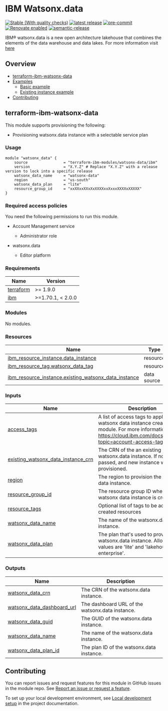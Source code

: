 # IBM Watsonx.data

<!--
Update status and "latest release" badges:
  1. For the status options, see https://terraform-ibm-modules.github.io/documentation/#/badge-status
  2. Update the "latest release" badge to point to the correct module's repo. Replace "terraform-ibm-module-template" in two places.
-->
[![Stable (With quality checks)](https://img.shields.io/badge/Status-Stable%20(With%20quality%20checks)-green)](https://terraform-ibm-modules.github.io/documentation/#/badge-status)
[![latest release](https://img.shields.io/github/v/release/terraform-ibm-modules/terraform-ibm-watsonx-data?logo=GitHub&sort=semver)](https://github.com/terraform-ibm-modules/terraform-ibm-watsonx-data/releases/latest)
[![pre-commit](https://img.shields.io/badge/pre--commit-enabled-brightgreen?logo=pre-commit&logoColor=white)](https://github.com/pre-commit/pre-commit)
[![Renovate enabled](https://img.shields.io/badge/renovate-enabled-brightgreen.svg)](https://renovatebot.com/)
[![semantic-release](https://img.shields.io/badge/%20%20%F0%9F%93%A6%F0%9F%9A%80-semantic--release-e10079.svg)](https://github.com/semantic-release/semantic-release)

<!--
Add a description of modules in this repo.
Expand on the repo short description in the .github/settings.yml file.

For information, see "Module names and descriptions" at
https://terraform-ibm-modules.github.io/documentation/#/implementation-guidelines?id=module-names-and-descriptions
-->
IBM® watsonx.data is a new open architecture lakehouse that combines the elements of the data warehouse and data lakes. For more information visit [here](https://cloud.ibm.com/docs/watsonxdata?topic=watsonxdata-wxd_ov)
<!-- The following content is automatically populated by the pre-commit hook -->
<!-- BEGIN OVERVIEW HOOK -->
## Overview
* [terraform-ibm-watsonx-data](#terraform-ibm-watsonx-data)
* [Examples](./examples)
    * [Basic example](./examples/basic)
    * [Existing instance example](./examples/existing-instance)
* [Contributing](#contributing)
<!-- END OVERVIEW HOOK -->


<!--
If this repo contains any reference architectures, uncomment the heading below and link to them.
(Usually in the `/reference-architectures` directory.)
See "Reference architecture" in the public documentation at
https://terraform-ibm-modules.github.io/documentation/#/implementation-guidelines?id=reference-architecture
-->
<!-- ## Reference architectures -->


<!-- Replace this heading with the name of the root level module (the repo name) -->
## terraform-ibm-watsonx-data

This module supports provisioning the following:

* Provisioning watsonx.data instance with a selectable service plan

### Usage

```hcl
module "watsonx_data" {
    source                = "terraform-ibm-modules/watsonx-data/ibm"
    version               = "X.Y.Z" # Replace "X.Y.Z" with a release version to lock into a specific release
    watsonx_data_name     = "watsonx-data"
    region                = "us-south"
    watsonx_data_plan     = "lite"
    resource_group_id     = "xxXXxxXXxXxXXXXxxXxxxXXXXxXXXXX"
}

```

### Required access policies

You need the following permissions to run this module.

- Account Management service
    - Administrator role

- watsonx.data
    - Editor platform
<!-- The following content is automatically populated by the pre-commit hook -->
<!-- BEGINNING OF PRE-COMMIT-TERRAFORM DOCS HOOK -->
### Requirements

| Name | Version |
|------|---------|
| <a name="requirement_terraform"></a> [terraform](#requirement\_terraform) | >= 1.9.0 |
| <a name="requirement_ibm"></a> [ibm](#requirement\_ibm) | >=1.70.1, < 2.0.0 |

### Modules

No modules.

### Resources

| Name | Type |
|------|------|
| [ibm_resource_instance.data_instance](https://registry.terraform.io/providers/IBM-Cloud/ibm/latest/docs/resources/resource_instance) | resource |
| [ibm_resource_tag.watsonx_data_tag](https://registry.terraform.io/providers/IBM-Cloud/ibm/latest/docs/resources/resource_tag) | resource |
| [ibm_resource_instance.existing_watsonx_data_instance](https://registry.terraform.io/providers/IBM-Cloud/ibm/latest/docs/data-sources/resource_instance) | data source |

### Inputs

| Name | Description | Type | Default | Required |
|------|-------------|------|---------|:--------:|
| <a name="input_access_tags"></a> [access\_tags](#input\_access\_tags) | A list of access tags to apply to the watsonx data instance created by the module. For more information, see https://cloud.ibm.com/docs/account?topic=account-access-tags-tutorial. | `list(string)` | `[]` | no |
| <a name="input_existing_watsonx_data_instance_crn"></a> [existing\_watsonx\_data\_instance\_crn](#input\_existing\_watsonx\_data\_instance\_crn) | The CRN of the an existing watsonx.data instance. If no value is passed, and new instance will be provisioned. | `string` | `null` | no |
| <a name="input_region"></a> [region](#input\_region) | The region to provision the watsonx data instance. | `string` | `"us-south"` | no |
| <a name="input_resource_group_id"></a> [resource\_group\_id](#input\_resource\_group\_id) | The resource group ID where the watsonx data instance is created. | `string` | `null` | no |
| <a name="input_resource_tags"></a> [resource\_tags](#input\_resource\_tags) | Optional list of tags to be added to created resources | `list(string)` | `[]` | no |
| <a name="input_watsonx_data_name"></a> [watsonx\_data\_name](#input\_watsonx\_data\_name) | The name of the watsonx.data instance. | `string` | `null` | no |
| <a name="input_watsonx_data_plan"></a> [watsonx\_data\_plan](#input\_watsonx\_data\_plan) | The plan that's used to provision the watsonx.data instance. Allowed values are 'lite' and 'lakehouse-enterprise'. | `string` | `"lite"` | no |

### Outputs

| Name | Description |
|------|-------------|
| <a name="output_watsonx_data_crn"></a> [watsonx\_data\_crn](#output\_watsonx\_data\_crn) | The CRN of the watsonx.data instance. |
| <a name="output_watsonx_data_dashboard_url"></a> [watsonx\_data\_dashboard\_url](#output\_watsonx\_data\_dashboard\_url) | The dashboard URL of the watsonx.data instance. |
| <a name="output_watsonx_data_guid"></a> [watsonx\_data\_guid](#output\_watsonx\_data\_guid) | The GUID of the watsonx.data instance. |
| <a name="output_watsonx_data_name"></a> [watsonx\_data\_name](#output\_watsonx\_data\_name) | The name of the watsonx.data instance. |
| <a name="output_watsonx_data_plan_id"></a> [watsonx\_data\_plan\_id](#output\_watsonx\_data\_plan\_id) | The plan ID of the watsonx.data instance. |
<!-- END OF PRE-COMMIT-TERRAFORM DOCS HOOK -->

<!-- Leave this section as is so that your module has a link to local development environment set-up steps for contributors to follow -->
## Contributing

You can report issues and request features for this module in GitHub issues in the module repo. See [Report an issue or request a feature](https://github.com/terraform-ibm-modules/.github/blob/main/.github/SUPPORT.md).

To set up your local development environment, see [Local development setup](https://terraform-ibm-modules.github.io/documentation/#/local-dev-setup) in the project documentation.

